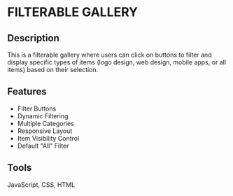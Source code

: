 # FILTERABLE GALLERY
## Description
This is a filterable gallery where users can click on buttons to filter and display specific types of items (logo design, web design, mobile apps, or all items) based on their selection.
## Features
- Filter Buttons
- Dynamic Filtering
- Multiple Categories
- Responsive Layout
- Item Visibility Control
- Default "All" Filter

## Tools
JavaScript, CSS, HTML
